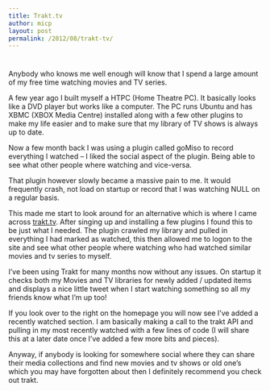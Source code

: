 ```yaml
---
title: Trakt.tv
author: micp
layout: post
permalink: /2012/08/trakt-tv/
---
```

# 

Anybody who knows me well enough will know that I spend a large amount of my free time watching movies and TV series.

A few year ago I built myself a HTPC (Home Theatre PC). It basically looks like a DVD player but works like a computer. The PC runs Ubuntu and has XBMC (XBOX Media Centre) installed along with a few other plugins to make my life easier and to make sure that my library of TV shows is always up to date.

Now a few month back I was using a plugin called goMiso to record everything I watched – I liked the social aspect of the plugin. Being able to see what other people where watching and vice-versa.

That plugin however slowly became a massive pain to me. It would frequently crash, not load on startup or record that I was watching NULL on a regular basis.

This made me start to look around for an alternative which is where I came across [trakt.tv][1]. After singing up and installing a few plugins I found this to be just what I needed. The plugin crawled my library and pulled in everything I had marked as watched, this then allowed me to logon to the site and see what other people where watching who had watched similar movies and tv series to myself.

 [1]: http://trakt.tv/user/micp "My Trakt profile"

I’ve been using Trakt for many months now without any issues. On startup it checks both my Movies and TV libraries for newly added / updated items and displays a nice little tweet when I start watching something so all my friends know what I’m up too!

If you look over to the right on the homepage you will now see I’ve added a recently watched section. I am basically making a call to the trakt API and pulling in my most recently watched with a few lines of code (I will share this at a later date once I’ve added a few more bits and pieces).

Anyway, if anybody is looking for somewhere social where they can share their media collections and find new movies and tv shows or old one’s which you may have forgotten about then I definitely recommend you check out trakt.